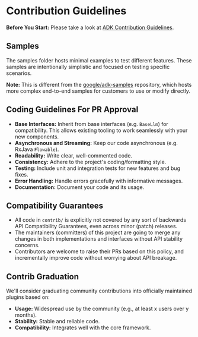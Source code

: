 # Contribution Guidelines

**Before You Start:**
Please take a look at [ADK Contribution Guidelines](https://google.github.io/adk-docs/contributing-guide/).

## Samples

The samples folder hosts minimal examples to test different features. These samples are intentionally simplistic and focused on testing specific scenarios.

**Note:** This is different from the [google/adk-samples](https://github.com/google/adk-samples) repository, which hosts more complex end-to-end samples for customers to use or modify directly.

## Coding Guidelines For PR Approval

*   **Base Interfaces:** Inherit from base interfaces (e.g. `BaseLlm`) for compatibility. This allows existing tooling to work seamlessly with your new components.
*   **Asynchronous and Streaming:** Keep our code asynchronous (e.g. RxJava `Flowable`).
*   **Readability:** Write clear, well-commented code.
*   **Consistency:** Adhere to the project's coding/formatting style.
*   **Testing:** Include unit and integration tests for new features and bug fixes.
*   **Error Handling:** Handle errors gracefully with informative messages.
*   **Documentation:** Document your code and its usage.

## Compatibility Guarantees

* All code in `contrib/` is explicitly not covered by any sort of backwards API Compatibility Guarantees, even across minor (patch) releases.
* The maintainers (committers) of this project are going to merge any changes in both implementations and interfaces without API stability concerns.
* Contributors are welcome to raise their PRs based on this policy, and incrementally improve code without worrying about API breakage.

## Contrib Graduation

We'll consider graduating community contributions into officially maintained
plugins based on:

*   **Usage:** Widespread use by the community (e.g., at least x users over y months).
*   **Stability:** Stable and reliable code.
*   **Compatibility:** Integrates well with the core framework.
